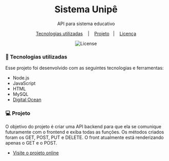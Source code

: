 <h1 align="center">
Sistema Unipê
</h1>

<p align="center">
API para sistema educativo
</p>

<p align="center">
  <a href="#-tecnologias">
    Tecnologias utilizadas</a>&nbsp;&nbsp;&nbsp;&nbsp;|&nbsp;&nbsp;&nbsp;
  <a href="#-projeto">
    Projeto</a>&nbsp;&nbsp;&nbsp;|&nbsp;&nbsp;&nbsp;
  <a href="#memo-licença">
    Licença</a>
</p>

<p align="center">
  <img alt="License" src="https://img.shields.io/static/v1?label=license&message=MIT&color=49AA26&labelColor=000000">
</p>

[//]: # (<p align="center">)
[//]: # (  <img alt="Layout Projeto" src="./assets/preview.jpg" width="100%">)
[//]: # (</p>)

### 🚀 Tecnologias utilizadas

Esse projeto foi desenvolvido com as seguintes tecnologias e ferramentas:

- Node.js
- JavaScript
- HTML
- MySQL
- [Digital Ocean](https://www.digitalocean.com/)

### 💻 Projeto

O objetivo do projeto é criar uma API backend para que ela se comunique futuramente com o frontend e exiba todas as funções. Os métodos criados foram os GET, POST, PUT e DELETE. O front atualmente está renderizando apenas o GET e o POST.

- [Visite o projeto online](https://gabrielacvcnt.github.io/sistemaUnipe/)
